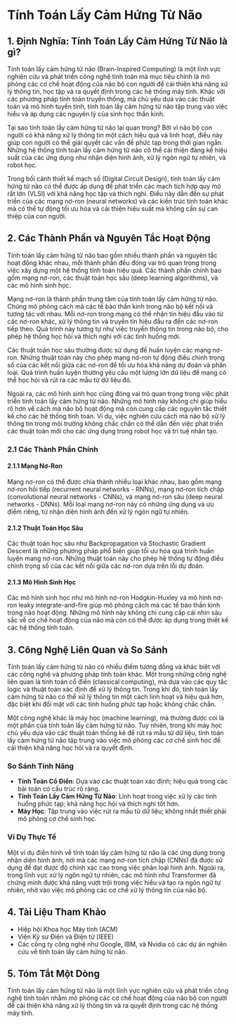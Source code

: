 # Tính Toán Lấy Cảm Hứng Từ Não

## 1. Định Nghĩa: Tính Toán Lấy Cảm Hứng Từ Não là gì?
Tính toán lấy cảm hứng từ não (Brain-Inspired Computing) là một lĩnh vực nghiên cứu và phát triển công nghệ tính toán mà mục tiêu chính là mô phỏng các cơ chế hoạt động của não bộ con người để cải thiện khả năng xử lý thông tin, học tập và ra quyết định trong các hệ thống máy tính. Khác với các phương pháp tính toán truyền thống, mà chủ yếu dựa vào các thuật toán và mô hình tuyến tính, tính toán lấy cảm hứng từ não tập trung vào việc hiểu và áp dụng các nguyên lý của sinh học thần kinh.

Tại sao tính toán lấy cảm hứng từ não lại quan trọng? Bởi vì não bộ con người có khả năng xử lý thông tin một cách hiệu quả và linh hoạt, điều này giúp con người có thể giải quyết các vấn đề phức tạp trong thời gian ngắn. Những hệ thống tính toán lấy cảm hứng từ não có thể cải thiện đáng kể hiệu suất của các ứng dụng như nhận diện hình ảnh, xử lý ngôn ngữ tự nhiên, và robot học. 

Trong bối cảnh thiết kế mạch số (Digital Circuit Design), tính toán lấy cảm hứng từ não có thể được áp dụng để phát triển các mạch tích hợp quy mô rất lớn (VLSI) với khả năng học tập và thích nghi. Điều này dẫn đến sự phát triển của các mạng nơ-ron (neural networks) và các kiến trúc tính toán khác mà có thể tự động tối ưu hóa và cải thiện hiệu suất mà không cần sự can thiệp của con người.

## 2. Các Thành Phần và Nguyên Tắc Hoạt Động
Tính toán lấy cảm hứng từ não bao gồm nhiều thành phần và nguyên tắc hoạt động khác nhau, mỗi thành phần đều đóng vai trò quan trọng trong việc xây dựng một hệ thống tính toán hiệu quả. Các thành phần chính bao gồm mạng nơ-ron, các thuật toán học sâu (deep learning algorithms), và các mô hình sinh học.

Mạng nơ-ron là thành phần trung tâm của tính toán lấy cảm hứng từ não. Chúng mô phỏng cách mà các tế bào thần kinh trong não bộ kết nối và tương tác với nhau. Mỗi nơ-ron trong mạng có thể nhận tín hiệu đầu vào từ các nơ-ron khác, xử lý thông tin và truyền tín hiệu đầu ra đến các nơ-ron tiếp theo. Quá trình này tương tự như việc truyền thông tin trong não bộ, cho phép hệ thống học hỏi và thích nghi với các tình huống mới.

Các thuật toán học sâu thường được sử dụng để huấn luyện các mạng nơ-ron. Những thuật toán này cho phép mạng nơ-ron tự động điều chỉnh trọng số của các kết nối giữa các nơ-ron để tối ưu hóa khả năng dự đoán và phân loại. Quá trình huấn luyện thường yêu cầu một lượng lớn dữ liệu để mạng có thể học hỏi và rút ra các mẫu từ dữ liệu đó.

Ngoài ra, các mô hình sinh học cũng đóng vai trò quan trọng trong việc phát triển tính toán lấy cảm hứng từ não. Những mô hình này không chỉ giúp hiểu rõ hơn về cách mà não bộ hoạt động mà còn cung cấp các nguyên tắc thiết kế cho các hệ thống tính toán. Ví dụ, việc nghiên cứu cách mà não bộ xử lý thông tin trong môi trường không chắc chắn có thể dẫn đến việc phát triển các thuật toán mới cho các ứng dụng trong robot học và trí tuệ nhân tạo.

### 2.1 Các Thành Phần Chính
#### 2.1.1 Mạng Nơ-Ron
Mạng nơ-ron có thể được chia thành nhiều loại khác nhau, bao gồm mạng nơ-ron hồi tiếp (recurrent neural networks - RNNs), mạng nơ-ron tích chập (convolutional neural networks - CNNs), và mạng nơ-ron sâu (deep neural networks - DNNs). Mỗi loại mạng nơ-ron này có những ứng dụng và ưu điểm riêng, từ nhận diện hình ảnh đến xử lý ngôn ngữ tự nhiên.

#### 2.1.2 Thuật Toán Học Sâu
Các thuật toán học sâu như Backpropagation và Stochastic Gradient Descent là những phương pháp phổ biến giúp tối ưu hóa quá trình huấn luyện mạng nơ-ron. Những thuật toán này cho phép hệ thống tự động điều chỉnh trọng số của các kết nối giữa các nơ-ron dựa trên lỗi dự đoán.

#### 2.1.3 Mô Hình Sinh Học
Các mô hình sinh học như mô hình nơ-ron Hodgkin-Huxley và mô hình nơ-ron leaky integrate-and-fire giúp mô phỏng cách mà các tế bào thần kinh trong não hoạt động. Những mô hình này không chỉ cung cấp cái nhìn sâu sắc về cơ chế hoạt động của não mà còn có thể được áp dụng trong thiết kế các hệ thống tính toán.

## 3. Công Nghệ Liên Quan và So Sánh
Tính toán lấy cảm hứng từ não có nhiều điểm tương đồng và khác biệt với các công nghệ và phương pháp tính toán khác. Một trong những công nghệ liên quan là tính toán cổ điển (classical computing), mà dựa vào các quy tắc logic và thuật toán xác định để xử lý thông tin. Trong khi đó, tính toán lấy cảm hứng từ não có thể xử lý thông tin một cách linh hoạt và hiệu quả hơn, đặc biệt khi đối mặt với các tình huống phức tạp hoặc không chắc chắn.

Một công nghệ khác là máy học (machine learning), mà thường được coi là một phần của tính toán lấy cảm hứng từ não. Tuy nhiên, trong khi máy học chủ yếu dựa vào các thuật toán thống kê để rút ra mẫu từ dữ liệu, tính toán lấy cảm hứng từ não tập trung vào việc mô phỏng các cơ chế sinh học để cải thiện khả năng học hỏi và ra quyết định.

### So Sánh Tính Năng
- **Tính Toán Cổ Điển**: Dựa vào các thuật toán xác định; hiệu quả trong các bài toán có cấu trúc rõ ràng.
- **Tính Toán Lấy Cảm Hứng Từ Não**: Linh hoạt trong việc xử lý các tình huống phức tạp; khả năng học hỏi và thích nghi tốt hơn.
- **Máy Học**: Tập trung vào việc rút ra mẫu từ dữ liệu; không nhất thiết phải mô phỏng cơ chế sinh học.

### Ví Dụ Thực Tế
Một ví dụ điển hình về tính toán lấy cảm hứng từ não là các ứng dụng trong nhận diện hình ảnh, nơi mà các mạng nơ-ron tích chập (CNNs) đã được sử dụng để đạt được độ chính xác cao trong việc phân loại hình ảnh. Ngoài ra, trong lĩnh vực xử lý ngôn ngữ tự nhiên, các mô hình như Transformer đã chứng minh được khả năng vượt trội trong việc hiểu và tạo ra ngôn ngữ tự nhiên, nhờ vào việc mô phỏng các cơ chế xử lý thông tin của não bộ.

## 4. Tài Liệu Tham Khảo
- Hiệp hội Khoa học Máy tính (ACM)
- Viện Kỹ sư Điện và Điện tử (IEEE)
- Các công ty công nghệ như Google, IBM, và Nvidia có các dự án nghiên cứu về tính toán lấy cảm hứng từ não.

## 5. Tóm Tắt Một Dòng
Tính toán lấy cảm hứng từ não là một lĩnh vực nghiên cứu và phát triển công nghệ tính toán nhằm mô phỏng các cơ chế hoạt động của não bộ con người để cải thiện khả năng xử lý thông tin và ra quyết định trong các hệ thống máy tính.